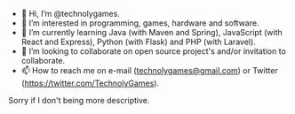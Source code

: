 - 👋 Hi, I’m @technolygames.
- 👀 I’m interested in programming, games, hardware and software.
- 🌱 I’m currently learning Java (with Maven and Spring), JavaScript (with React and Express), Python (with Flask) and PHP (with Laravel).
- 💞️ I’m looking to collaborate on open source project's and/or invitation to collaborate.
- 📫 How to reach me on e-mail (technolygames@gmail.com) or Twitter (https://twitter.com/TechnolyGames).

Sorry if I don't being more descriptive.
<!---
technolygames/technolygames is a ✨ special ✨ repository because its `README.md` (this file) appears on your GitHub profile.
You can click the Preview link to take a look at your changes.
--->
